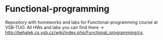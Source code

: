 # Functional-programming

Repository with homeworks and labs for Functional-programming course at VSB-TUO. All HWs and labs you can find there -> http://behalek.cs.vsb.cz/wiki/index.php/Functional_programming/cs.
